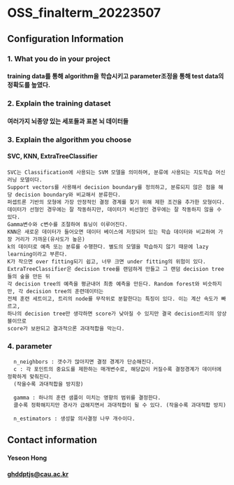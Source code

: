 # OSS_finalterm_20223507

  
## Configuration Information

### 1. What you do in your project

#### training data를 통해 algorithm을 학습시키고 parameter조정을 통해 test data의 정확도를 높였다.

### 2. Explain the training dataset
#### 여러가지 뇌종양 있는 세포들과 표본 뇌 데이터들

### 3. Explain the algorithm you choose
#### SVC, KNN, ExtraTreeClassifier
  
    SVC는 Classification에 사용되는 SVM 모델을 의미하며, 분류에 사용되는 지도학습 머신러닝 모델이다.
    Support vectors를 사용해서 decision boundary를 정의하고, 분류되지 않은 점을 해당 decision boundary와 비교해서 분류한다. 
    퍼셉트론 기반의 모형에 가장 안정적인 결정 경계를 찾기 위해 제한 조건을 추가한 모형이다. 
    데이터가 선형인 경우에는 잘 작동하지만, 데이터가 비선형인 경우에는 잘 작동하지 않을 수 있다. 
    Gamma변수와 c변수를 조절하여 튜닝이 이루어진다.
    KNN은 새로운 데이터가 들어오면 데이터 베이스에 저장되어 있는 학습 데이터와 비교하여 가장 거리가 가까운(유사도가 높은)
    k의 데이터로 예측 또는 분류를 수행한다. 별도의 모델을 학습하지 않기 때문에 lazy learning이라고 부른다.
    K가 작으면 over fitting되기 쉽고, 너무 크면 under fitting의 위험이 있다.
    ExtraTreeClassifier은 decision tree를 랜덤하게 만들고 그 랜덤 decision tree들의 숲을 만든 뒤 
    각 decision tree의 예측을 평균내어 최종 예측을 만든다. Random forest와 비슷하지만, 각 decision tree의 훈련데이터는 
    전체 훈련 세트이고, 트리의 node를 무작위로 분할한다는 특징이 있다. 이는 계산 속도가 빠르고, 
    하나의 decision tree만 생각하면 score가 낮아질 수 있지만 결국 decision트리의 앙상블이므로 
    score가 보완되고 결과적으론 과대적합을 막는다.

### 4. parameter
      n_neighbors : 갯수가 많아지면 결정 경계가 단순해진다.
      c : 각 포인트의 중요도를 제한하는 매개변수로, 해당값이 커질수록 결정경계가 데이터에 정확하게 맞춰진다. 
      (작을수록 과대적합을 방지함)
      
      gamma : 하나의 훈련 샘플이 미치는 영향의 범위를 결정한다. 
      클수록 정확해지지만 경사가 급해지면서 과대적합이 될 수 있다. (작을수록 과대적합 방지)
      
      n_estimators : 생성할 의사결정 나무 개수이다.

## Contact information
#### Yeseon Hong
#### ghddptjs@cau.ac.kr
